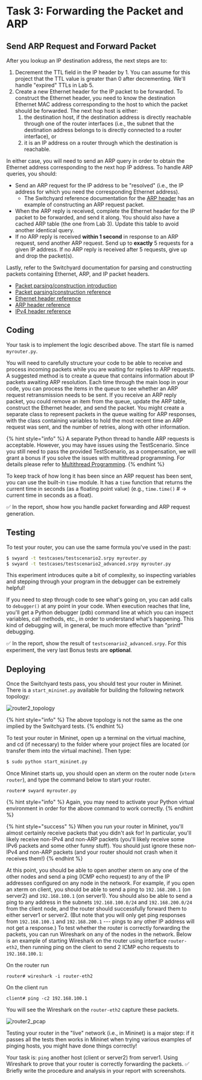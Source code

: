# Task 3: Forwarding the Packet and ARP

## Send ARP Request and Forward Packet

After you lookup an IP destination address, the next steps are to:

1. Decrement the TTL field in the IP header by 1. You can assume for this project that the TTL value is greater than 0 after decrementing. We'll handle "expired" TTLs in Lab 5.
2. Create a new Ethernet header for the IP packet to be forwarded. To construct the Ethernet header, you need to know the destination Ethernet MAC address corresponding to the host to which the packet should be forwarded. The next hop host is either:
   1. the destination host, if the destination address is directly reachable through one of the router interfaces (i.e., the subnet that the destination address belongs to is directly connected to a router interface), or
   2. it is an IP address on a router through which the destination is reachable.

In either case, you will need to send an ARP query in order to obtain the Ethernet address corresponding to the next hop IP address. To handle ARP queries, you should:

* Send an ARP request for the IP address to be "resolved" (i.e., the IP address for which you need the corresponding Ethernet address).
  * The Switchyard reference documentation for the [ARP header](https://pavinberg.gitee.io/switchyard/reference.html#arp-address-resolution-protocol-header) has an example of constructing an ARP request packet.
* When the ARP reply is received, complete the Ethernet header for the IP packet to be forwarded, and send it along. You should also have a cached ARP table (the one from Lab 3). Update this table to avoid another identical query.
* If no ARP reply is received **within 1 second** in response to an ARP request, send another ARP request. Send up to **exactly** 5 requests for a given IP address. If no ARP reply is received after 5 requests, give up and drop the packet(s).

Lastly, refer to the Switchyard documentation for parsing and constructing packets containing Ethernet, ARP, and IP packet headers.

* [Packet parsing/construction introduction](https://pavinberg.gitee.io/switchyard/writing\_a\_program.html#introduction-to-packet-parsing-and-construction)
* [Packet parsing/construction reference](https://pavinberg.gitee.io/switchyard/reference.html#packet-parsing-and-construction-reference)
* [Ethernet header reference](https://pavinberg.gitee.io/switchyard/reference.html#ethernet-header)
* [ARP header reference](https://pavinberg.gitee.io/switchyard/reference.html#arp-address-resolution-protocol-header)
* [IPv4 header reference](https://pavinberg.gitee.io/switchyard/reference.html#ip-version-4-header)

## Coding

Your task is to implement the logic described above. The start file is named `myrouter.py`.

You will need to carefully structure your code to be able to receive and process incoming packets while you are waiting for replies to ARP requests. A suggested method is to create a queue that contains information about IP packets awaiting ARP resolution. Each time through the main loop in your code, you can process the items in the queue to see whether an ARP request retransmission needs to be sent. If you receive an ARP reply packet, you could remove an item from the queue, update the ARP table, construct the Ethernet header, and send the packet. You might create a separate class to represent packets in the queue waiting for ARP responses, with the class containing variables to hold the most recent time an ARP request was sent, and the number of retries, along with other information.

{% hint style="info" %}
A separate Python thread to handle ARP requests is acceptable. However, you may have issues using the TestScenario. Since you still need to pass the provided TestScenario, as a compensation, we will grant a bonus if you solve the issues with multithread programming. For details please refer to [Multithread Programming](../../appendix/multithread-programming.md).
{% endhint %}

To keep track of how long it has been since an ARP request has been sent, you can use the built-in `time` module. It has a `time` function that returns the current time in seconds (as a floating point value) (e.g., `time.time()` # → current time in seconds as a float).

✅ In the report, show how you handle packet forwarding and ARP request generation.

## Testing

To test your router, you can use the same formula you've used in the past:

```bash
$ swyard -t testcases/testscenario2.srpy myrouter.py
$ swyard -t testcases/testscenario2_advanced.srpy myrouter.py
```

This experiment introduces quite a bit of complexity, so inspecting variables and stepping through your program in the debugger can be extremely helpful!

If you need to step through code to see what's going on, you can add calls to `debugger()` at any point in your code. When execution reaches that line, you'll get a Python debugger (pdb) command line at which you can inspect variables, call methods, etc., in order to understand what's happening. This kind of debugging will, in general, be much more effective than "printf" debugging.

✅ In the report, show the result of `testscenario2_advanced.srpy`. For this experiment, the very last Bonus tests are **optional**.

## Deploying

Once the Switchyard tests pass, you should test your router in Mininet. There is a `start_mininet.py` available for building the following network topology:

![router2\_topology](<../../.gitbook/assets/router2\_topology (2).png>)

{% hint style="info" %}
The above topology is not the same as the one implied by the Switchyard tests.
{% endhint %}

To test your router in Mininet, open up a terminal on the virtual machine, and cd (if necessary) to the folder where your project files are located (or transfer them into the virtual machine). Then type:

```bash
$ sudo python start_mininet.py
```

Once Mininet starts up, you should open an xterm on the router node (`xterm router`), and type the command below to start your router.

```clike
router# swyard myrouter.py
```

{% hint style="info" %}
Again, you may need to activate your Python virtual environment in order for the above command to work correctly.
{% endhint %}

{% hint style="success" %}
When you run your router in Mininet, you'll almost certainly receive packets that you didn't ask for! In particular, you'll likely receive non-IPv4 and non-ARP packets (you'll likely receive some IPv6 packets and some other funny stuff). You should just ignore these non-IPv4 and non-ARP packets (and your router should not crash when it receives them!)
{% endhint %}

At this point, you should be able to open another xterm on any one of the other nodes and send a ping (ICMP echo request) to any of the IP addresses configured on any node in the network. For example, if you open an xterm on client, you should be able to send a ping to `192.168.200.1` (on server2) and `192.168.100.1` (on server1). You should also be able to send a ping to any address in the subnets `192.168.100.0/24` and `192.168.200.0/24` from the client node, and the router should successfully forward them to either server1 or server2. (But note that you will only get ping responses from `192.168.100.1` and `192.168.200.1` --- pings to any other IP address will not get a response.) To test whether the router is correctly forwarding the packets, you can run Wireshark on any of the nodes in the network. Below is an example of starting Wireshark on the router using interface `router-eth2`, then running ping on the client to send 2 ICMP echo requests to `192.168.100.1`:

On the router run

```clike
router# wireshark -i router-eth2
```

On the client run

```clike
client# ping -c2 192.168.100.1
```

You will see the Wireshark on the `router-eth2` capture these packets.

![router2\_pcap](<../../.gitbook/assets/router2\_pcap (1).png>)

Testing your router in the "live" network (i.e., in Mininet) is a major step: if it passes all the tests then works in Mininet when trying various examples of pinging hosts, you might have done things correctly!

Your task is: `ping` another host (client or server2) from server1. Using Wireshark to prove that your router is correctly forwarding the packets. ✅ Briefly write the procedure and analysis in your report with screenshots.
